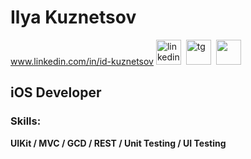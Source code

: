 # Ilya Kuznetsov

<!-- SOCIAL NETWORK -->
www.linkedin.com/in/id-kuznetsov
[<img src='linkedIn' alt='linkedin' height='40'>](https://www.linkedin.com/in/id-kuznetsov)&nbsp;&nbsp;[<img src='tg_image' alt='tg' height='40'>](https://t.me/kuznetsov_id)&nbsp;&nbsp;[<img src='gmail' height='40'>](mailto:ilua.kuznetsov@gmail.com)&nbsp;&nbsp;

## iOS Developer 

### Skills: 
**UIKit / MVC / GCD / REST / Unit Testing / UI Testing**
